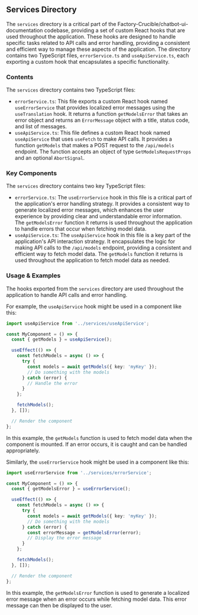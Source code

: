 
## Services Directory

The `services` directory is a critical part of the Factory-Crucible/chatbot-ui-documentation codebase, providing a set of custom React hooks that are used throughout the application. These hooks are designed to handle specific tasks related to API calls and error handling, providing a consistent and efficient way to manage these aspects of the application. The directory contains two TypeScript files, `errorService.ts` and `useApiService.ts`, each exporting a custom hook that encapsulates a specific functionality.

### Contents

The `services` directory contains two TypeScript files:

- `errorService.ts`: This file exports a custom React hook named `useErrorService` that provides localized error messages using the `useTranslation` hook. It returns a function `getModelsError` that takes an error object and returns an `ErrorMessage` object with a title, status code, and list of messages.
- `useApiService.ts`: This file defines a custom React hook named `useApiService` that uses `useFetch` to make API calls. It provides a function `getModels` that makes a POST request to the `/api/models` endpoint. The function accepts an object of type `GetModelsRequestProps` and an optional `AbortSignal`.

### Key Components

The `services` directory contains two key TypeScript files:

- `errorService.ts`: The `useErrorService` hook in this file is a critical part of the application's error handling strategy. It provides a consistent way to generate localized error messages, which enhances the user experience by providing clear and understandable error information. The `getModelsError` function it returns is used throughout the application to handle errors that occur when fetching model data.
- `useApiService.ts`: The `useApiService` hook in this file is a key part of the application's API interaction strategy. It encapsulates the logic for making API calls to the `/api/models` endpoint, providing a consistent and efficient way to fetch model data. The `getModels` function it returns is used throughout the application to fetch model data as needed.

### Usage & Examples

The hooks exported from the `services` directory are used throughout the application to handle API calls and error handling.

For example, the `useApiService` hook might be used in a component like this:

```typescript
import useApiService from '../services/useApiService';

const MyComponent = () => {
  const { getModels } = useApiService();

  useEffect(() => {
    const fetchModels = async () => {
      try {
        const models = await getModels({ key: 'myKey' });
        // Do something with the models
      } catch (error) {
        // Handle the error
      }
    };

    fetchModels();
  }, []);

  // Render the component
};
```

In this example, the `getModels` function is used to fetch model data when the component is mounted. If an error occurs, it is caught and can be handled appropriately.

Similarly, the `useErrorService` hook might be used in a component like this:

```typescript
import useErrorService from '../services/errorService';

const MyComponent = () => {
  const { getModelsError } = useErrorService();

  useEffect(() => {
    const fetchModels = async () => {
      try {
        const models = await getModels({ key: 'myKey' });
        // Do something with the models
      } catch (error) {
        const errorMessage = getModelsError(error);
        // Display the error message
      }
    };

    fetchModels();
  }, []);

  // Render the component
};
```

In this example, the `getModelsError` function is used to generate a localized error message when an error occurs while fetching model data. This error message can then be displayed to the user.
